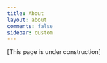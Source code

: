 ```yaml
---
title: About
layout: about
comments: false
sidebar: custom
---
```

[This page is under construction]